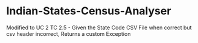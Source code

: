 # Indian-States-Census-Analyser

Modified to UC 2 TC 2.5 - Given the State Code CSV File when correct but csv header incorrect, Returns a custom Exception